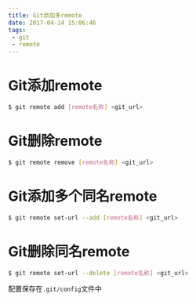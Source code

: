 ```yaml
---
title: Git添加多remote
date: 2017-04-14 15:06:46
tags:
 - git
 - remote
---
```


# Git添加remote

``` bash
$ git remote add [remote名称] <git_url>
```

# Git删除remote

``` bash
$ git remote remove [remote名称] <git_url>
```

# Git添加多个同名remote

``` bash
$ git remote set-url --add [remote名称] <git_url>
```

# Git删除同名remote

``` bash
$ git remote set-url --delete [remote名称] <git_url>
```

配置保存在<code>.git/config</code>文件中
